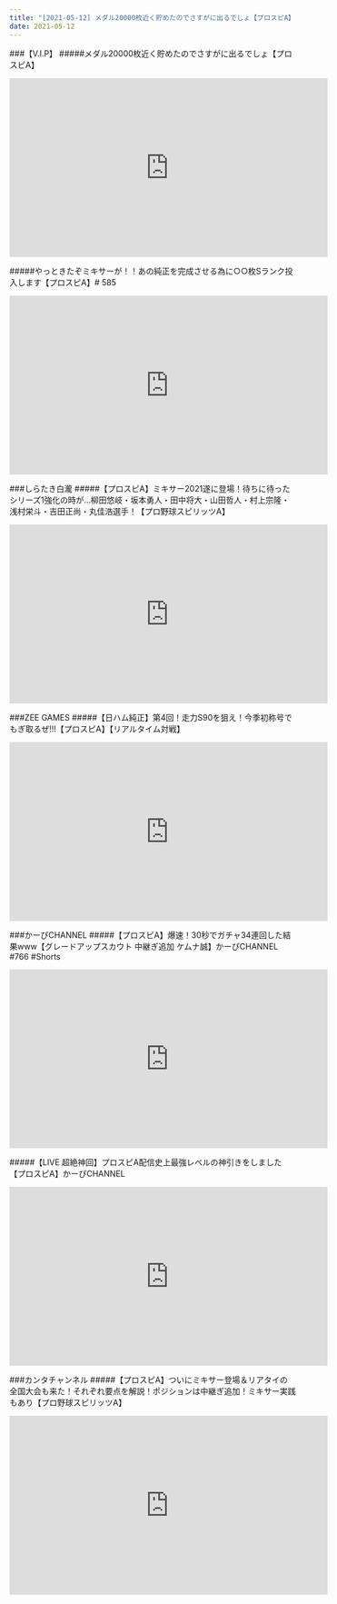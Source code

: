 ```yaml
---
title: "[2021-05-12] メダル20000枚近く貯めたのでさすがに出るでしょ【プロスピA】 他"
date: 2021-05-12
---
```

###【V.I.P】
#####メダル20000枚近く貯めたのでさすがに出るでしょ【プロスピA】
<iframe width="560" height="315" src="https://www.youtube.com/embed/HnkFQgxb8cA" frameborder="0" allow="accelerometer; autoplay; clipboard-write; encrypted-media; gyroscope; picture-in-picture" allowfullscreen></iframe>

#####やっときたぞミキサーが！！あの純正を完成させる為に○○枚Sランク投入します【プロスピA】# 585
<iframe width="560" height="315" src="https://www.youtube.com/embed/8C3ax-7boK8" frameborder="0" allow="accelerometer; autoplay; clipboard-write; encrypted-media; gyroscope; picture-in-picture" allowfullscreen></iframe>

###しらたき白瀧
#####【プロスピA】ミキサー2021遂に登場！待ちに待ったシリーズ1強化の時が…柳田悠岐・坂本勇人・田中将大・山田哲人・村上宗隆・浅村栄斗・吉田正尚・丸佳浩選手！【プロ野球スピリッツA】
<iframe width="560" height="315" src="https://www.youtube.com/embed/ffpMP8uNoYY" frameborder="0" allow="accelerometer; autoplay; clipboard-write; encrypted-media; gyroscope; picture-in-picture" allowfullscreen></iframe>

###ZEE GAMES
#####【日ハム純正】第4回！走力S90を狙え！今季初称号でもぎ取るぜ!!!【プロスピA】【リアルタイム対戦】
<iframe width="560" height="315" src="https://www.youtube.com/embed/tE9UmqQh_Tw" frameborder="0" allow="accelerometer; autoplay; clipboard-write; encrypted-media; gyroscope; picture-in-picture" allowfullscreen></iframe>

###かーぴCHANNEL
#####【プロスピA】爆速！30秒でガチャ34連回した結果www【グレードアップスカウト 中継ぎ追加 ケムナ誠】かーぴCHANNEL #766 #Shorts
<iframe width="560" height="315" src="https://www.youtube.com/embed/S2S65en7JZM" frameborder="0" allow="accelerometer; autoplay; clipboard-write; encrypted-media; gyroscope; picture-in-picture" allowfullscreen></iframe>

#####【LIVE 超絶神回】プロスピA配信史上最強レベルの神引きをしました【プロスピA】かーぴCHANNEL
<iframe width="560" height="315" src="https://www.youtube.com/embed/ckkyXsNbl_w" frameborder="0" allow="accelerometer; autoplay; clipboard-write; encrypted-media; gyroscope; picture-in-picture" allowfullscreen></iframe>

###カンタチャンネル
#####【プロスピA】ついにミキサー登場＆リアタイの全国大会も来た！それぞれ要点を解説！ポジションは中継ぎ追加！ミキサー実践もあり【プロ野球スピリッツA】
<iframe width="560" height="315" src="https://www.youtube.com/embed/TazkPVAZfIY" frameborder="0" allow="accelerometer; autoplay; clipboard-write; encrypted-media; gyroscope; picture-in-picture" allowfullscreen></iframe>

